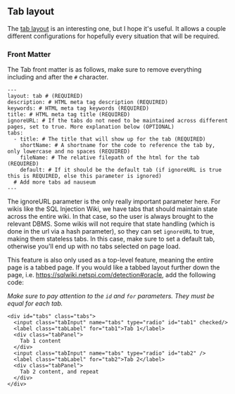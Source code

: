 ## Tab layout
The [tab layout](https://github.com/NetSPI/WikiJekyllTheme/blob/master/_layouts/tab.html) is an interesting one, but I hope it's useful. It allows a couple different configurations for hopefully every situation that will be required.

### Front Matter
The Tab front matter is as follows, make sure to remove everything including and after the `#` character.
```
---
layout: tab # (REQUIRED)
description: # HTML meta tag description (REQUIRED)
keywords: # HTML meta tag keywords (REQUIRED)
title: # HTML meta tag title (REQUIRED)
ignoreURL: # If the tabs do not need to be maintained across different pages, set to true. More explanation below (OPTIONAL)
tabs:
  - title: # The title that will show up for the tab (REQUIRED)
    shortName: # A shortname for the code to reference the tab by, only lowercase and no spaces (REQUIRED)
    fileName: # The relative filepath of the html for the tab (REQUIRED)
    default: # If it should be the default tab (if ignoreURL is true this is REQUIRED, else this parameter is ignored)
  # Add more tabs ad nauseum
---
```

The ignoreURL parameter is the only really important parameter here. For wikis like the SQL Injection Wiki, we have tabs that should maintain state across the entire wiki. In that case, so the user is always brought to the relevant DBMS.
Some wikis will not require that state handling (which is done in the url via a hash parameter), so they can set `ignoreURL` to true, making them stateless tabs. In this case, make sure to set a default tab, otherwise you'll end up with no tabs selected on page load.


This feature is also only used as a top-level feature, meaning the entire page is a tabbed page. If you would like a tabbed layout further down the page, i.e. https://sqlwiki.netspi.com/detection#oracle, add the following code:

_Make sure to pay attention to the `id` and `for` parameters. They must be equal for each tab._

```
<div id="tabs" class="tabs">
  <input class="tabInput" name="tabs" type="radio" id="tab1" checked/>
  <label class="tabLabel" for="tab1">Tab 1</label>
  <div class="tabPanel">
    Tab 1 content
  </div>
  <input class="tabInput" name="tabs" type="radio" id="tab2" />
  <label class="tabLabel" for="tab2">Tab 2</label>
  <div class="tabPanel">
    Tab 2 content, and repeat
  </div>
</div>
```
